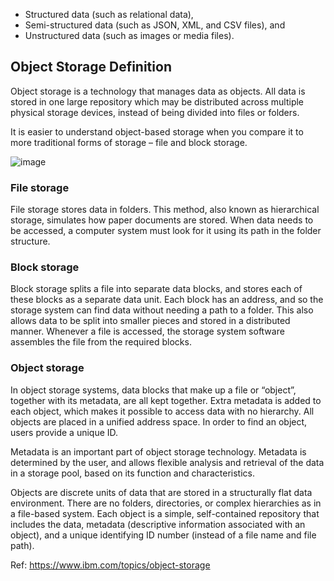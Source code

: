 * Structured data (such as relational data),
* Semi-structured data (such as JSON, XML, and CSV files), and
* Unstructured data (such as images or media files).


## Object Storage Definition
Object storage is a technology that manages data as objects. All data is stored in one large repository which may be distributed across multiple physical storage devices, instead of being divided into files or folders.

It is easier to understand object-based storage when you compare it to more traditional forms of storage – file and block storage.

![image](https://github.com/remidinishanth/distributed_systems/assets/19663316/17eea566-1f2e-4978-9a46-0f9652a9871f)

### File storage
File storage stores data in folders. This method, also known as hierarchical storage, simulates how paper documents are stored. When data needs to be accessed, a computer system must look for it using its path in the folder structure.

### Block storage
Block storage splits a file into separate data blocks, and stores each of these blocks as a separate data unit. Each block has an address, and so the storage system can find data without needing a path to a folder. This also allows data to be split into smaller pieces and stored in a distributed manner. Whenever a file is accessed, the storage system software assembles the file from the required blocks.

### Object storage
In object storage systems, data blocks that make up a file or “object”, together with its metadata, are all kept together. Extra metadata is added to each object, which makes it possible to access data with no hierarchy. All objects are placed in a unified address space. In order to find an object, users provide a unique ID.

Metadata is an important part of object storage technology. Metadata is determined by the user, and allows flexible analysis and retrieval of the data in a storage pool, based on its function and characteristics.


Objects are discrete units of data that are stored in a structurally flat data environment. There are no folders, directories, or complex hierarchies as in a file-based system. Each object is a simple, self-contained repository that includes the data, metadata (descriptive information associated with an object), and a unique identifying ID number (instead of a file name and file path).

Ref: https://www.ibm.com/topics/object-storage
